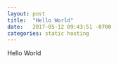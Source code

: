```yaml
---
layout: post
title:  "Hello World"
date:   2017-05-12 09:43:51 -0700
categories: static hosting
---
```


Hello World
